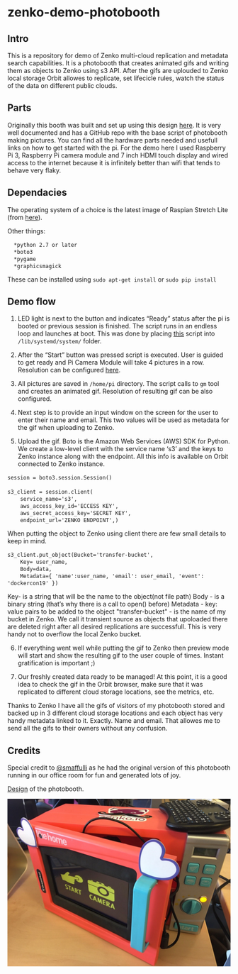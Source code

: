 # zenko-demo-photobooth
 
## Intro

This is a repository for demo of Zenko multi-cloud replication and metadata search capabilities. 
It is a photobooth that creates animated gifs and writing them as objects to Zenko using s3 API. After the gifs are uplouded to Zenko local storage Orbit allowes to replicate, set lifecicle rules, watch the status of the data on different public clouds.


## Parts

Originally this booth was built and set up using this design [here](https://www.drumminhands.com/2018/06/15/raspberry-pi-photo-booth/). It is very well documented and has a GitHub repo with the base script of photobooth making pictures. You can find all the hardware parts needed and usefull links on how to get started with the pi.
For the demo here I used Raspberry Pi 3, Raspberry Pi camera module and 7 inch HDMI touch display and wired access to the internet because it is infinitely better than wifi that tends to behave very flaky.


## Dependacies 

The operating system of a choice is the latest image of Raspian Stretch Lite (from [here](https://www.raspberrypi.org/downloads/raspbian/)).

Other things:
 ```
   *python 2.7 or later
   *boto3
   *pygame
   *graphicsmagick
```
These can be installed using `sudo apt-get install` or `sudo pip install`


## Demo flow

1. LED light is next to the button and indicates “Ready” status after the pi is booted or previous session is finished. The script runs in an endless loop and launches at boot. This was done by placing [this](https://github.com/scality/zenko-demo-photobooth/blob/master/photobooth.service) script into `/lib/systemd/system/` folder.

2. After the “Start” button was pressed script is executed. User is guided to get ready and Pi Camera Module will take 4 pictures in a row. Resolution can be configured [here](https://github.com/scality/zenko-demo-photobooth/blob/master/config.py).

3. All pictures are saved in `/home/pi` directory. The script calls to `gm` tool and creates an animated gif. Resolution of resulting gif can be also configured.

4. Next step is to provide an input window on the screen for the user to enter their name and email. This two values will be used as metadata for the gif when uploading to Zenko.

5. Upload the gif. Boto is the Amazon Web Services (AWS) SDK for Python. We create a low-level client with the service name ‘s3’ and the keys to Zenko instance along with the endpoint. All this info is available on Orbit connected to Zenko instance.
```
session = boto3.session.Session()

s3_client = session.client(
    service_name='s3',
    aws_access_key_id='ECCESS KEY',
    aws_secret_access_key='SECRET KEY',
    endpoint_url='ZENKO ENDPOINT',)
```
When putting the object to Zenko using client there are few small details to keep in mind.
```
s3_client.put_object(Bucket='transfer-bucket',
    Key= user_name,
    Body=data,
    Metadata={ 'name':user_name, 'email': user_email, 'event': 'dockercon19' })
```
Key- is a string that will be the name to the object(not file path)
Body - is a binary string (that’s why there is a call to open() before)
Metadata - key: value pairs to be added to the object
"transfer-bucket" - is the name of my bucket in Zenko. 
We call it transient source as objects that upoloaded there are deleted right after all desired replications are successfull. This is very handy not to overflow the local Zenko bucket.

6. If everything went well while putting the gif to Zenko then preview mode will start and show the resulting gif to the user couple of times. Instant gratification is important ;)

7. Our freshly created data ready to be managed! At this point, it is a good idea to check the gif in the Orbit browser, make sure that it was replicated to different cloud storage locations, see the metrics, etc.

Thanks to Zenko I have all the gifs of visitors of my photobooth stored and backed up in 3 different cloud storage locations and each object has very handy metadata linked to it. Exactly. Name and email. That allowes me to send all the gifs to their owners without any confusion.

## Credits
Special credit to [@smaffulli](https://github.com/smaffulli/drumminhands_photobooth) as he had the original version of this photobooth running in our office room for fun and generated lots of joy.

[Design](https://www.drumminhands.com/2018/06/15/raspberry-pi-photo-booth/) of the photobooth.



![picture](https://github.com/dashagurova/photoboothOnPi/blob/master/media/2019-08-06%2000.52.16.jpg)
